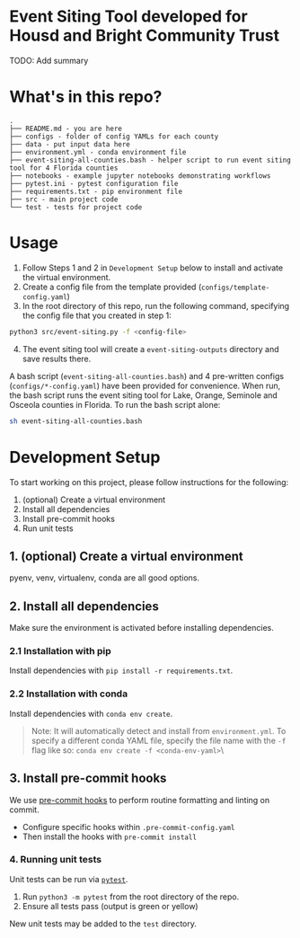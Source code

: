 # Event Siting Tool developed for Housd and Bright Community Trust

TODO: Add summary

# What's in this repo?

```
.
├── README.md - you are here
├── configs - folder of config YAMLs for each county
├── data - put input data here
├── environment.yml - conda environment file
├── event-siting-all-counties.bash - helper script to run event siting tool for 4 Florida counties
├── notebooks - example jupyter notebooks demonstrating workflows
├── pytest.ini - pytest configuration file
├── requirements.txt - pip environment file
├── src - main project code
└── test - tests for project code
```

# Usage

1. Follow Steps 1 and 2 in `Development Setup` below to install and activate the virtual environment.
2. Create a config file from the template provided (`configs/template-config.yaml`)
3. In the root directory of this repo, run the following command, specifying the config file that you created in step 1:
```bash
python3 src/event-siting.py -f <config-file>
```
4. The event siting tool will create a `event-siting-outputs` directory and save results there.

A bash script (`event-siting-all-counties.bash`) and 4 pre-written configs (`configs/*-config.yaml`) have been provided for convenience. When run, the bash script runs the event siting tool for Lake, Orange, Seminole and Osceola counties in Florida. To run the bash script alone:

```bash
sh event-siting-all-counties.bash
```

# Development Setup

To start working on this project, please follow instructions for the following:
1. (optional) Create a virtual environment
2. Install all dependencies
3. Install pre-commit hooks
4. Run unit tests

## 1. (optional) Create a virtual environment

pyenv, venv, virtualenv, conda are all good options.

## 2. Install all dependencies

Make sure the environment is activated before installing dependencies.

### 2.1 Installation with pip

Install dependencies with `pip install -r requirements.txt`.

### 2.2 Installation with conda

Install dependencies with `conda env create`.

> Note: It will automatically detect and install from `environment.yml`. To specify a different conda YAML file, specify the file name with the `-f` flag like so: `conda env create -f <conda-env-yaml>`\

## 3. Install pre-commit hooks

We use [pre-commit hooks](https://pre-commit.com/) to perform routine formatting and linting on commit.
- Configure specific hooks within `.pre-commit-config.yaml`
- Then install the hooks with `pre-commit install`

### 4. Running unit tests

Unit tests can be run via [`pytest`](https://docs.pytest.org/en/7.0.x/getting-started.html).

1. Run `python3 -m pytest` from the root directory of the repo.
2. Ensure all tests pass (output is green or yellow)

New unit tests may be added to the `test` directory.
